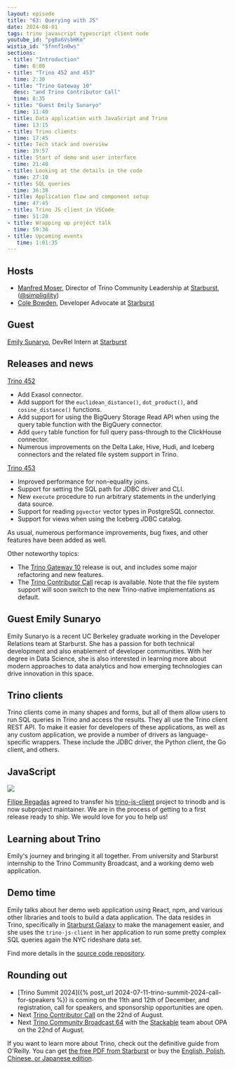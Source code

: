 ```yaml
---
layout: episode
title: "63: Querying with JS"
date: 2024-08-01
tags: trino javascript typescript client node
youtube_id: "pgBa6VsbHKo"
wistia_id: "5fnnf1n0ws"
sections:
- title: "Introduction"
  time: 0:00
- title: "Trino 452 and 453"
  time: 2:30
- title: "Trino Gateway 10"
  desc: "and Trino Contributor Call"
  time: 8:35
- title: "Guest Emily Sunaryo"
  time: 11:40
- title: Data application with JavaScript and Trino
  time: 13:15
- title: Trino clients
  time: 17:45
- title: Tech stack and overview
  time: 19:57
- title: Start of demo and user interface
  time: 21:40
- title: Looking at the details in the code 
  time: 27:10
- title: SQL queries
  time: 36:38
- title: Application flow and component setup
  time: 47:45
- title: Trino JS client in VSCode
  time: 51:20
- title: Wrapping up project talk
  time: 59:36
- title: Upcoming events
   time: 1:01:35
---
```


## Hosts

* [Manfred Moser](https://www.linkedin.com/in/manfredmoser), Director of Trino
  Community Leadership at [Starburst](https://starburst.io),
  ([@simpligility](https://twitter.com/simpligility))
* [Cole Bowden](https://www.linkedin.com/in/cole-m-bowden), Developer Advocate
  at [Starburst](https://starburst.io)

## Guest

[Emily Sunaryo](https://www.linkedin.com/in/emilyasunaryo), DevRel Intern at
[Starburst](https://starburst.io)

## Releases and news

[Trino 452](https://trino.io/docs/current/release/release-452.html)

* Add Exasol connector.
* Add support for the `euclidean_distance()`, `dot_product()`, and
  `cosine_distance()` functions.
* Add support for using the BigQuery Storage Read API when using the query table
  function with the BigQuery connector.
* Add `query` table function for full query pass-through to the ClickHouse
  connector.
* Numerous improvements on the Delta Lake, Hive, Hudi, and Iceberg connectors
  and the related file system support in Trino.

[Trino 453](https://trino.io/docs/current/release/release-453.html)

* Improved performance for non-equality joins.
* Support for setting the SQL path for JDBC driver and CLI.
* New `execute` procedure to run arbitrary statements in the underlying data source.
* Support for reading `pgvector` vector types in PostgreSQL connector.
* Support for views when using the Iceberg JDBC catalog.

As usual, numerous performance improvements, bug fixes, and other features
have been added as well.

Other noteworthy topics:

* The [Trino Gateway 10](https://trinodb.github.io/trino-gateway/release-notes/)
  release is out, and includes some major refactoring and new features.
* The [Trino Contributor Call](https://github.com/trinodb/trino/wiki/Contributor-meetings#trino-contributor-call-25-jul-2024)
  recap is available. Note that the file system support will soon switch to the
  new Trino-native implementations as default.

## Guest Emily Sunaryo

Emily Sunaryo is a recent UC Berkeley graduate working in the Developer
Relations team at Starburst. She has a passion for both technical development
and also enablement of developer communities. With her degree in Data Science,
she is also interested in learning more about modern approaches to data
analytics and how emerging technologies can drive innovation in this space.

## Trino clients

Trino clients come in many shapes and forms, but all of them allow users to run
SQL queries in Trino and access the results. They all use the Trino client REST
API. To make it easier for developers of these applications, as well as any
custom application, we provide a number of drivers as language-specific
wrappers. These include the JDBC driver, the Python client, the Go client, and
others.

## JavaScript

<img src="{{site.url}}/assets/images/logos/javascript.png">

[Filipe Regadas](https://github.com/regadas) agreed to transfer his
[trino-js-client](https://github.com/trinodb/trino-js-client) project to
trinodb and is now subproject maintainer. We are in the process of getting to a
first release ready to ship. We would love for you to help us!

## Learning about Trino

Emily's journey and bringing it all together. From university and Starburst
internship to the Trino Community Broadcast, and a working demo web application.

## Demo time

Emily talks about her demo web application using React, npm, and various other
libraries and tools to build a data application. The data resides in Trino,
specifically in [Starburst
Galaxy](https://www.starburst.io/platform/starburst-galaxy/) to make the
management easier, and she uses the `trino-js-client` in her application to run
some pretty complex SQL queries again the NYC rideshare data set.

Find more details in the
[source code repository](https://github.com/emilysunaryo/trino-js-demo).

## Rounding out

* [Trino Summit 2024]({% post_url 2024-07-11-trino-summit-2024-call-for-speakers %})
  is coming on the 11th and 12th of December, and registration, call for
  speakers, and sponsorship opportunities are open.
* Next [Trino Contributor Call](https://github.com/trinodb/trino/wiki/Contributor-meetings#trino-contributor-call-22-aug-2024)
  on the 22nd of August.
* Next [Trino Community Broadcast 64]({{site.url}}/broadcast/index.html) with
  the [Stackable]({{site.url}}/users.html#stackable) team about OPA on the 22nd
  of August.

If you want to learn more about Trino, check out the definitive guide from
O'Reilly. You can get [the free PDF from
Starburst](https://www.starburst.io/info/oreilly-trino-guide/) or buy the
[English, Polish, Chinese, or Japanese
edition]({{site.url}}/trino-the-definitive-guide.html).
